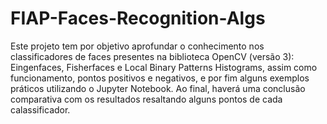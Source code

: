 # FIAP-Faces-Recognition-Algs

Este projeto tem por objetivo aprofundar o conhecimento nos classificadores de faces presentes na biblioteca OpenCV (versão 3): Eingenfaces, Fisherfaces e Local Binary Patterns Histograms, assim como funcionamento, pontos positivos e negativos, e por fim alguns exemplos práticos utilizando o Jupyter Notebook. Ao final, haverá uma conclusão comparativa com os resultados resaltando alguns pontos de cada calassificador.
